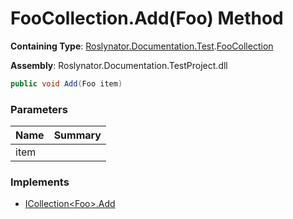 # FooCollection\.Add\(Foo\) Method

**Containing Type**: [Roslynator.Documentation.Test](../../README.md)\.[FooCollection](../README.md)

**Assembly**: Roslynator\.Documentation\.TestProject\.dll

```csharp
public void Add(Foo item)
```

### Parameters

| Name | Summary |
| ---- | ------- |
| item | |

### Implements

* [ICollection\<Foo>.Add](https://docs.microsoft.com/en-us/dotnet/api/system.collections.generic.icollection-1.add)
